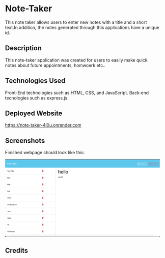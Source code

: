 # Note-Taker
This note taker allows users to enter new notes with a title and a short text.In addition, the notes generated through this applications have a unique id.

## Description
This note-taker application was created for users to easily make quick notes about future appointments, homwoerk etc..  

## Technologies Used
Front-End technologies such as HTML, CSS, and JavaScript. Back-end tecnologies such as express.js.

## Deployed Website
https://note-taker-4l0u.onrender.com


## Screenshots
Finished webpage should look like this:

![alt= Webpage Preview](./Images/note-taker.png)

## Credits


